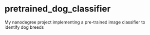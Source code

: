 # pretrained_dog_classifier
My nanodegree project implementing a pre-trained image classifier to identify dog breeds
